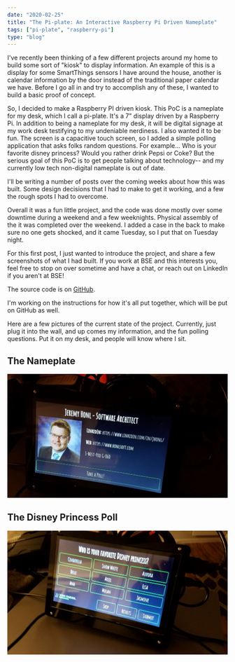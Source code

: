 ```yaml
---
date: "2020-02-25"
title: "The Pi-plate: An Interactive Raspberry Pi Driven Nameplate"
tags: ["pi-plate", "raspberry-pi"]
type: "blog"
---
```


I've recently been thinking of a few different projects around my home to build some sort of "kiosk" to display information. An example of this is a display for some SmartThings sensors I have around the house, another is calendar information by the door instead of the traditional paper calendar we have. Before I go all in and try to accomplish any of these, I wanted to build a basic proof of concept.

So, I decided to make a Raspberry PI driven kiosk. This PoC is a nameplate for my desk, which I call a pi-plate. It's a 7" display driven by a Raspberry Pi. In addition to being a nameplate for my desk, it will be digital signage at my work desk testifying to my undeniable nerdiness. I also wanted it to be fun. The screen is a capacitive touch screen, so I added a simple polling application that asks folks random questions. For example... Who is your favorite disney princess? Would you rather drink Pepsi or Coke? But the serious goal of this PoC is to get people talking about technology-- and my currently low tech non-digital nameplate is out of date.

I'll be writing a number of posts over the coming weeks about how this was built. Some design decisions that I had to make to get it working, and a few the rough spots I had to overcome.

Overall it was a fun little project, and the code was done mostly over some downtime during a weekend and a few weeknights. Physical assembly of the it was completed over the weekend. I added a case in the back to make sure no one gets shocked, and it came Tuesday, so I put that on Tuesday night.

For this first post, I just wanted to introduce the project, and share a few screenshots of what I had built. If you work at BSE and this interests you, feel free to stop on over sometime and have a chat, or reach out on LinkedIn if you aren't at BSE!

The source code is on [GitHub](https://github.com/jerhon/pi-plate).

I'm working on the instructions for how it's all put together, which will be put on GitHub as well.

Here are a few pictures of the current state of the project. Currently, just plug it into the wall, and up comes my information, and the fun polling questions. Put it on my desk, and people will know where I sit.

## The Nameplate

![The nameplate](../images/pi-plate-nameplate.jpg)

## The Disney Princess Poll

![A fun poll](../images/pi-plate-question.jpg)
